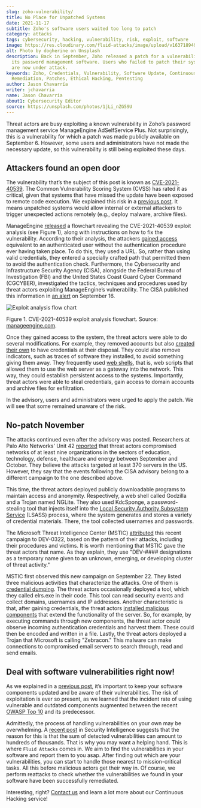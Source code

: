 ```yaml
---
slug: zoho-vulnerability/
title: No Place for Unpatched Systems
date: 2021-11-17
subtitle: Zoho's software users waited too long to patch
category: attacks
tags: cybersecurity, hacking, vulnerability, risk, exploit, software
image: https://res.cloudinary.com/fluid-attacks/image/upload/v1637189495/blog/zoho-vulnerability/cover_zoho.webp
alt: Photo by dogherine on Unsplash
description: Back in September, Zoho released a patch for a vulnerability in
  its password management software. Users who failed to patch their systems
  are now under attack.
keywords: Zoho, Credentials, Vulnerability, Software Update, Continuous Checks,
  Remediation, Patches, Ethical Hacking, Pentesting
author: Jason Chavarría
writer: jchavarria
name: Jason Chavarría
about1: Cybersecurity Editor
source: https://unsplash.com/photos/1jLi_nZG59U
---
```


Threat actors are busy exploiting a known vulnerability in Zoho’s
password management service ManageEngine AdSelfService Plus. Not
surprisingly, this is a vulnerability for which a patch was made
publicly available on September 6. However, some users and
administrators have not made the necessary update, so this vulnerability
is still being exploited these days.

## Attackers found an open door

The vulnerability that’s the subject of this post is known as
[CVE-2021-40539](https://cve.mitre.org/cgi-bin/cvename.cgi?name=CVE-2021-40539).
The Common Vulnerability Scoring System (CVSS) has rated it as critical,
given that systems that have missed the update have been exposed to
remote code execution. We explained this risk in a [previous
post](../close-invisible-doors/). It means unpatched systems would allow
internal or external attackers to trigger unexpected actions remotely
(e.g., deploy malware, archive files).

ManageEngine
[released](https://www.manageengine.com/products/self-service-password/kb/how-to-fix-authentication-bypass-vulnerability-in-REST-API.html)
a flowchart revealing the CVE-2021-40539 exploit analysis (see Figure
1), along with instructions on how to fix the vulnerability. According
to their analysis, the attackers [gained
access](https://capec.mitre.org/data/definitions/115.html) equivalent to
an authenticated user without the authentication procedure ever having
taken place. To do this, they used a URL. So, rather than using valid
credentials, they entered a specially crafted path that permitted them
to avoid the authentication check. Furthermore, the Cybersecurity and
Infrastructure Security Agency (CISA), alongside the Federal Bureau of
Investigation (FBI) and the United States Coast Guard Cyber Command
(CGCYBER), investigated the tactics, techniques and procedures used by
threat actors exploiting ManageEngine’s vulnerability. The CISA
published this information in [an
alert](https://us-cert.cisa.gov/ncas/alerts/aa21-259a) on September 16.

<div class="imgblock">

![Exploit analysis flow chart](https://res.cloudinary.com/fluid-attacks/image/upload/v1637188670/blog/zoho-vulnerability/Zoho-Figure-1.webp)

<div class="title">

Figure 1. CVE-2021-40539 exploit analysis flowchart. Source:
[manageengine.com](https://www.manageengine.com/products/self-service-password/images/rcescan.png).

</div>

</div>

Once they gained access to the system, the threat actors were able to do
several modifications. For example, they removed accounts but also
[created their own](https://attack.mitre.org/techniques/T1136/) to have
credentials at their disposal. They could also remove indicators, such
as traces of software they installed, to avoid something giving them
away. They frequently used [web
shells](https://attack.mitre.org/techniques/T1505/003/), that is, web
scripts that allowed them to use the web server as a gateway into the
network. This way, they could establish persistent access to the
systems. Importantly, threat actors were able to steal credentials, gain
access to domain accounts and archive files for exfiltration.

In the advisory, users and administrators were urged to apply the patch.
We will see that some remained unaware of the risk.

## No-patch November

The attacks continued even after the advisory was posted. Researchers at
Palo Alto Networks' Unit 42
[reported](https://unit42.paloaltonetworks.com/manageengine-godzilla-nglite-kdcsponge/)
that threat actors compromised networks of at least nine organizations
in the sectors of education, technology, defense, healthcare and energy
between September and October. They believe the attacks targeted at
least 370 servers in the US. However, they say that the events following
the CISA advisory belong to a different campaign to the one described
above.

This time, the threat actors deployed publicly downloadable programs to
maintain access and anonymity. Respectively, a web shell called Godzilla
and a Trojan named NGLite. They also used KdcSponge, a password-stealing
tool that injects itself into the [Local Security Authority Subsystem
Service](https://attack.mitre.org/techniques/T1003/001/) (LSASS)
process, where the system generates and stores a variety of credential
materials. There, the tool collected usernames and passwords.

The Microsoft Threat Intelligence Center (MSTIC)
[attributed](https://www.microsoft.com/security/blog/2021/11/08/threat-actor-dev-0322-exploiting-zoho-manageengine-adselfservice-plus/)
this recent campaign to DEV-0322, based on the pattern of their attacks,
including their procedures and victims. It is worth mentioning that
MSTIC gave the threat actors that name. As they explain, they use
"DEV-\#\#\#\# designations as a temporary name given to an unknown,
emerging, or developing cluster of threat activity."

MSTIC first observed this new campaign on September 22. They listed
three malicious activities that characterize the attacks. One of them is
[credential dumping](https://attack.mitre.org/techniques/T1003/). The
threat actors occasionally deployed a tool, which they called elrs.exe
in their code. This tool can read security events and collect domains,
usernames and IP addresses. Another characteristic is that, after
gaining credentials, the threat actors [installed malicious
components](https://attack.mitre.org/techniques/T1505/004/) that extend
the functionality of the server. So, for example, by executing commands
through new components, the threat actor could observe incoming
authentication credentials and harvest them. These could then be encoded
and written in a file. Lastly, the threat actors deployed a Trojan that
Microsoft is calling "Zebracon." This malware can make connections to
compromised email servers to search through, read and send emails.

## Deal with software vulnerabilities right now\!

As we explained in a [previous post](../close-invisible-doors/), it’s
important to keep your software components updated and be aware of their
vulnerabilities. The risk of exploitation is ever so present, as we
learned that the incident rate of using vulnerable and outdated
components augmented between the recent [OWASP Top
10](../owasp-top-10-2021/) and its predecessor.

Admittedly, the process of handling vulnerabilities on your own may be
overwhelming. A [recent
post](https://securityintelligence.com/articles/how-to-deal-with-unpatched-software-vulnerabilities-2/)
in Security Intelligence suggests that the reason for this is that the
sum of detected vulnerabilities can amount to hundreds of thousands.
That is why you may want a helping hand. This is where `Fluid Attacks`
comes in. We aim to find the vulnerabilities in your software and report
them to you asap. After finding out which are your vulnerabilities, you
can start to handle those nearest to mission-critical tasks. All this
before malicious actors get their way in. Of course, we perform
reattacks to check whether the vulnerabilities we found in your software
have been successfully remediated.

Interesting, right? [Contact us](../../contact-us/) and learn a lot more
about our Continuous Hacking service\!
